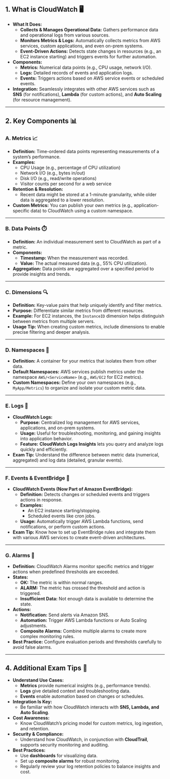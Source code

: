 ## 1. **What is CloudWatch** 🖥️

- **What It Does:**
    - **Collects & Manages Operational Data:** Gathers performance data and operational logs from various sources.
    - **Monitors Metrics & Logs:** Automatically collects metrics from AWS services, custom applications, and even on-prem systems.
    - **Event-Driven Actions:** Detects state changes in resources (e.g., an EC2 instance starting) and triggers events for further automation.
- **Components:**
    - **Metrics:** Numerical data points (e.g., CPU usage, network I/O).
    - **Logs:** Detailed records of events and application logs.
    - **Events:** Triggers actions based on AWS service events or scheduled events.
- **Integration:** Seamlessly integrates with other AWS services such as **SNS** (for notifications), **Lambda** (for custom actions), and **Auto Scaling** (for resource management).
    

---

## 2. **Key Components** 📊

### **A. Metrics** 📈

- **Definition:** Time-ordered data points representing measurements of a system’s performance.
- **Examples:**
    - CPU Usage (e.g., percentage of CPU utilization)
    - Network I/O (e.g., bytes in/out)
    - Disk I/O (e.g., read/write operations)
    - Visitor counts per second for a web service
- **Retention & Resolution:**
    - Recent data might be stored at a 1-minute granularity, while older data is aggregated to a lower resolution.
- **Custom Metrics:** You can publish your own metrics (e.g., application-specific data) to CloudWatch using a custom namespace.

---

### **B. Data Points** ⏱️

- **Definition:** An individual measurement sent to CloudWatch as part of a metric.
- **Components:**
    - **Timestamp:** When the measurement was recorded.
    - **Value:** The actual measured data (e.g., 55% CPU utilization).
- **Aggregation:** Data points are aggregated over a specified period to provide insights and trends.

---

### **C. Dimensions** 🔍

- **Definition:** Key-value pairs that help uniquely identify and filter metrics.
- **Purpose:** Differentiate similar metrics from different resources.
- **Example:** For EC2 instances, the `InstanceID` dimension helps distinguish between metrics from multiple servers.
- **Usage Tip:** When creating custom metrics, include dimensions to enable precise filtering and deeper analysis.

---

### **D. Namespaces** 📁

- **Definition:** A container for your metrics that isolates them from other data.
- **Default Namespaces:** AWS services publish metrics under the namespace `AWS/<ServiceName>` (e.g., `AWS/EC2` for EC2 metrics).
- **Custom Namespaces:** Define your own namespaces (e.g., `MyApp/Metrics`) to organize and isolate your custom metric data.

---

### **E. Logs** 📜

- **CloudWatch Logs:**
    - **Purpose:** Centralized log management for AWS services, applications, and on-prem systems.
    - **Usage:** Useful for troubleshooting, monitoring, and gaining insights into application behavior.
    - **Feature:** **CloudWatch Logs Insights** lets you query and analyze logs quickly and efficiently.
- **Exam Tip:** Understand the difference between metric data (numerical, aggregated) and log data (detailed, granular events).

---

### **F. Events & EventBridge** 🔔

- **CloudWatch Events (Now Part of Amazon EventBridge):**
    - **Definition:** Detects changes or scheduled events and triggers actions in response.
    - **Examples:**
        - An EC2 instance starting/stopping.
        - Scheduled events like cron jobs.
    - **Usage:** Automatically trigger AWS Lambda functions, send notifications, or perform custom actions.
- **Exam Tip:** Know how to set up EventBridge rules and integrate them with various AWS services to create event-driven architectures.

---

### **G. Alarms** 🚨

- **Definition:** CloudWatch Alarms monitor specific metrics and trigger actions when predefined thresholds are exceeded.
- **States:**
    - **OK:** The metric is within normal ranges.
    - **ALARM:** The metric has crossed the threshold and action is triggered.
    - **Insufficient Data:** Not enough data is available to determine the state.
- **Actions:**
    - **Notification:** Send alerts via Amazon SNS.
    - **Automation:** Trigger AWS Lambda functions or Auto Scaling adjustments.
    - **Composite Alarms:** Combine multiple alarms to create more complex monitoring rules.
- **Best Practice:** Configure evaluation periods and thresholds carefully to avoid false alarms.
---
## 4. **Additional Exam Tips** 📝

- **Understand Use Cases:**
    - **Metrics** provide numerical insights (e.g., performance trends).
    - **Logs** give detailed context and troubleshooting data.
    - **Events** enable automation based on changes or schedules.
- **Integration Is Key:**
    - Be familiar with how CloudWatch interacts with **SNS, Lambda, and Auto Scaling**.
- **Cost Awareness:**
    - Know CloudWatch’s pricing model for custom metrics, log ingestion, and retention.
- **Security & Compliance:**
    - Understand how CloudWatch, in conjunction with **CloudTrail**, supports security monitoring and auditing.
- **Best Practices:**
    - Use **dashboards** for visualizing data.
    - Set up **composite alarms** for robust monitoring.
    - Regularly review your log retention policies to balance insights and cost.
